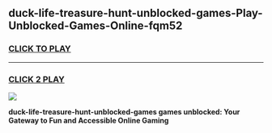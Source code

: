 
## duck-life-treasure-hunt-unblocked-games-Play-Unblocked-Games-Online-fqm52
<h3>
<a href="https://premium76.site?title=duck-life-treasure-hunt-unblocked-games&ref=24A">CLICK TO PLAY</a></h3>
<hr>

<h3>
<a href="https://premium76.site?title=duck-life-treasure-hunt-unblocked-games&ref=24A">CLICK 2 PLAY</a>
  
</h3>

<a href="https://premium76.site?title=duck-life-treasure-hunt-unblocked-games&ref=24A"><img src="https://clearcache.store/games.png"></a>


**duck-life-treasure-hunt-unblocked-games games unblocked: Your Gateway to Fun and Accessible Online Gaming**
